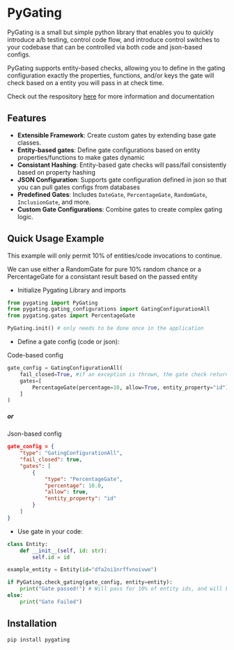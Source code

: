 # PyGating

PyGating is a small but simple python library that enables you to quickly introduce a/b testing, control code flow, and introduce control switches to your codebase that can be controlled via both code and json-based configs.

PyGating supports entity-based checks, allowing you to define in the gating configuration exactly the properties, functions, and/or keys the gate will check based on a entity you will pass in at check time.

Check out the respository [here](https://github.com/atsaplin/pygating) for more information and documentation

## Features

- **Extensible Framework**: Create custom gates by extending base gate classes.
- **Entity-based gates**: Define gate configurations based on entity properties/functions to make gates dynamic
- **Consistant Hashing**: Entity-based gate checks will pass/fail consistently based on property hashing
- **JSON Configuration**: Supports gate configuration defined in json so that you can pull gates configs from databases
- **Predefined Gates**: Includes `DateGate`, `PercentageGate`, `RandomGate`, `InclusionGate`, and more.
- **Custom Gate Configurations**: Combine gates to create complex gating logic.

## Quick Usage Example
This example will only permit 10% of entities/code invocations to continue.

We can use either a RandomGate for pure 10% random chance or a PercentageGate for a consistant result based on the passed entity

- Initialize Pygating Library and imports
```python
from pygating import PyGating
from pygating.gating_configurations import GatingConfigurationAll
from pygating.gates import PercentageGate

PyGating.init() # only needs to be done once in the application
```
- Define a gate config (code or json):

Code-based config
```python
gate_config = GatingConfigurationAll(
    fail_closed=True, #if an exception is thrown, the gate check returns False
    gates=[
        PercentageGate(percentage=10, allow=True, entity_property="id") # 10% of entities passed into the gate check will pass based on their id field 
    ]
)
```
##### or
Json-based config
```json
gate_config = {
    "type": "GatingConfigurationAll",
    "fail_closed": true,
    "gates": [
        {
            "type": "PercentageGate",
            "percentage": 10.0,
            "allow": true,
            "entity_property": "id"
        }
    ]
}
```
- Use gate in your code:
```python
class Entity:
    def __init__(self, id: str):
        self.id = id

example_entity = Entity(id="dfa2oi1nrffvnoivwe")

if PyGating.check_gating(gate_config, entity=entity):
    print("Gate passed!") # Will pass for 10% of entity ids, and will be consistent for the same ids
else:
    print("Gate Failed")
```

## Installation
```bash
pip install pygating
```
